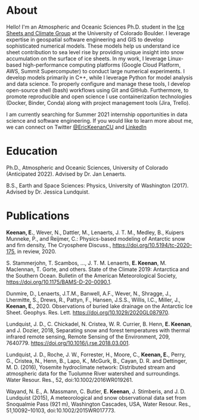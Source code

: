 # About
Hello! I'm an Atmospheric and Oceanic Sciences Ph.D. student in the [Ice Sheets and Climate Group](https://www.colorado.edu/lab/icesheetclimate/) at the University of Colorado Boulder. I leverage expertise in geospatial software engineering and GIS to develop sophisticated numerical models. These models help us understand ice sheet contribution to sea level rise by providing unique insight into snow accumulation on the surface of ice sheets. In my work, I leverage Linux-based high-performance computing platforms (Google Cloud Platform, AWS, Summit Supercomputer) to conduct large numerical experiments. I develop models primarily in C++, while I leverage Python for model analysis and data science. To properly configure and manage these tools, I develop open-source shell (bash) workflows using Git and GitHub. Furthermore, to promote reproducible and open science I use containerization technologies (Docker, Binder, Conda) along with project management tools (Jira, Trello). 

I am currently searching for Summer 2021 internship opportunities in data science and software engineering. If you would like to learn more about me, we can connect on Twitter [@EricKeenanCU](https://twitter.com/EricKeenanCU) and [LinkedIn](https://www.linkedin.com/in/eric-keenan/)

# Education
Ph.D., Atmospheric and Oceanic Sciences, University of Colorado (Anticipated 2022). Advised by Dr. Jan Lenaerts. 

B.S., Earth and Space Sciences: Physics, University of Washington (2017). Advised by Dr. Jessica Lundquist. 

# Publications
**Keenan, E.**, Wever, N., Dattler, M., Lenaerts, J. T. M., Medley, B., Kuipers Munneke, P., and Reijmer, C.: Physics-based modeling of Antarctic snow and firn density, The Cryosphere Discuss., https://doi.org/10.5194/tc-2020-175, in review, 2020.

S. Stammerjohn, T. Scambos, ..., J. T. M. Lenaerts, **E. Keenan**, M. Maclennan, T. Gorte, and others. State of the Climate 2019: Antarctica and the Southern Ocean. Bulletin of the American Meteorological Society, https://doi.org/10.1175/BAMS-D-20-0090.1.

Dunmire, D., Lenaerts, J.T.M., Banwell, A.F., Wever, N., Shragge, J., Lhermitte, S., Drews, R., Pattyn, F., Hansen, J.S.S., Willis, I.C., Miller, J., **Keenan, E.**, 2020. Observations of buried lake drainage on the Antarctic Ice Sheet. Geophys. Res. Lett. https://doi.org/10.1029/2020GL087970.

Lundquist, J. D., C. Chickadel, N. Cristea, W. R. Currier, B. Henn, **E. Keenan**, and J. Dozier, 2018, Separating snow and forest temperatures with thermal infrared remote sensing, Remote Sensing of the Environment, 209, 7640779. https://doi.org/10.1016/j.rse.2018.03.001.

Lundquist, J. D., Roche, J. W., Forrester, H., Moore, C., **Keenan, E.**, Perry, G., Cristea, N., Henn, B., Lapo, K., McGurk, B., Cayan, D. R. and Dettinger, M. D. (2016), Yosemite hydroclimate network: Distributed stream and atmospheric data for the Tuolumne River watershed and surroundings. Water Resour. Res., 52, doi:10.1002/2016WR019261.

Wayand, N. E., A. Massmann, C. Butler, **E. Keenan**, J. Stimberis, and J. D. Lundquist (2015), A meteorological and snow observational data set from Snoqualmie Pass (921 m), Washington Cascades, USA, Water Resour. Res., 51,10092–10103, doi:10.1002/2015WR017773.
